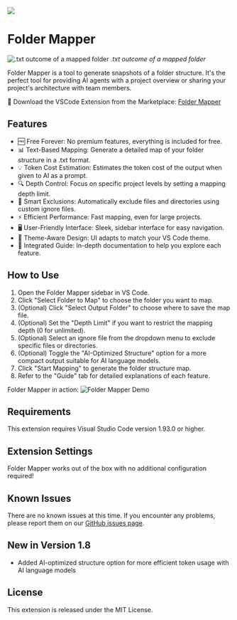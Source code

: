 ![](https://i.imgur.com/mbzKCXS.png)

# Folder Mapper

<p>
    <img src="https://i.imgur.com/vd2MP95.png" alt=".txt outcome of a mapped folder">
    <em>.txt outcome of a mapped folder</em>
</p>

Folder Mapper is a tool to generate snapshots of a folder structure. It's the perfect tool for providing AI agents with a project overview or sharing your project's architecture with team members.

🔽 Download the VSCode Extension from the Marketplace: [Folder Mapper](https://marketplace.visualstudio.com/items?itemName=m0n0t0ny.folder-mapper)

## Features

- 🆓 Free Forever: No premium features, everything is included for free.
- 📊 Text-Based Mapping: Generate a detailed map of your folder structure in a .txt format.
- 💡 Token Cost Estimation: Estimates the token cost of the output when given to AI as a prompt.
- 🔍 Depth Control: Focus on specific project levels by setting a mapping depth limit.
- 🚫 Smart Exclusions: Automatically exclude files and directories using custom ignore files.
- ⚡ Efficient Performance: Fast mapping, even for large projects.
- 🖥️ User-Friendly Interface: Sleek, sidebar interface for easy navigation.
- 🎨 Theme-Aware Design: UI adapts to match your VS Code theme.
- 📘 Integrated Guide: In-depth documentation to help you explore each feature.

## How to Use

1. Open the Folder Mapper sidebar in VS Code.
2. Click "Select Folder to Map" to choose the folder you want to map.
3. (Optional) Click "Select Output Folder" to choose where to save the map file.
4. (Optional) Set the "Depth Limit" if you want to restrict the mapping depth (0 for unlimited).
5. (Optional) Select an ignore file from the dropdown menu to exclude specific files or directories.
6. (Optional) Toggle the "AI-Optimized Structure" option for a more compact output suitable for AI language models.
7. Click "Start Mapping" to generate the folder structure map.
8. Refer to the "Guide" tab for detailed explanations of each feature.

Folder Mapper in action:
![Folder Mapper Demo](https://i.imgur.com/ResAvIt.gif)

## Requirements

This extension requires Visual Studio Code version 1.93.0 or higher.

## Extension Settings

Folder Mapper works out of the box with no additional configuration required!

## Known Issues

There are no known issues at this time. If you encounter any problems, please report them on our [GitHub issues page](https://github.com/m0n0t0ny/folder-mapper/issues).

## New in Version 1.8

- Added AI-optimized structure option for more efficient token usage with AI language models

## License

This extension is released under the MIT License.